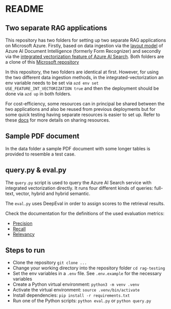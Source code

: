 # README #

## Two separate RAG applications

This repository has two folders for setting up two separate RAG applications on Microsoft Azure. Firstly, based on data ingestion via the [layout model](https://learn.microsoft.com/en-us/azure/ai-services/document-intelligence/concept-layout?view=doc-intel-4.0.0) of Azure AI Document Intelligence (formerly Form Recognizer) and secondly via the [integrated vectorization feature of Azure AI Search](https://learn.microsoft.com/en-us/azure/search/vector-search-integrated-vectorization). Both folders are a clone of this [Microsoft repository](https://github.com/Azure-Samples/azure-search-openai-demo/tree/main)


In this repository, the two folders are identical at first. However, for using the two different data ingestion methods, in the integrated-vectorization an env variable needs to be set via `azd env set USE_FEATURE_INT_VECTORIZATION true` and then the deployment should be done via `azd up` in both folders.

For cost-efficiency, some resources can in principal be shared between the two applications and also be reused from previous deployments but for some quick testing having separate resources is easier to set up. Refer to these [docs](https://github.com/Azure-Samples/azure-search-openai-demo/blob/main/docs/deploy_existing.md) for more details on sharing resources.

## Sample PDF document

In the data folder a sample PDF document with some longer tables is provided to resemble a test case.

## query.py & eval.py

The `query.py` script is used to query the Azure AI Search service with integrated vectorization directly. It runs four different kinds of queries: full-text, vector, hybrid and hybrid semantic.

The `eval.py` uses DeepEval in order to assign scores to the retrieval results. 

Check the documentation for the definitions of the used evaluation metrics:
- [Precision](https://docs.confident-ai.com/docs/metrics-contextual-precision)
- [Recall](https://docs.confident-ai.com/docs/metrics-contextual-recall)
- [Relevancy](https://docs.confident-ai.com/docs/metrics-contextual-relevancy)

## Steps to run 
- Clone the repository `git clone ...`
- Change your working directory into the repository folder `cd rag-testing`
- Set the env variables in a `.env` file. See `.env.example` for the necessary variables
- Create a Python virtual environment: `python3 -m venv .venv`
- Activate the virtual environment: `source .venv/bin/activate`
- Install dependencies: `pip install -r requirements.txt`
- Run one of the Python scripts: `python eval.py` or `python query.py`